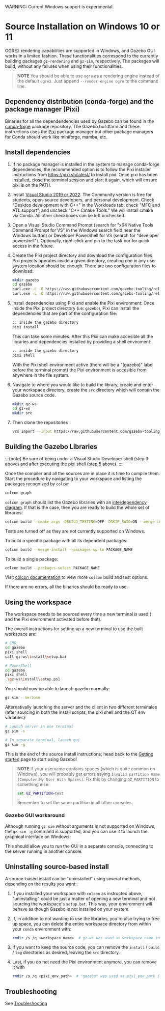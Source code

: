 <div class="warning">
WARNING: Current Windows support is experimental.
</div>

# Source Installation on Windows 10 or 11

OGRE2 rendering capabilities are supported in Windows, and Gazebo GUI
works in a limited fashion. These functionalities correspond to the currently
building packages `gz-rendering` and `gz-sim`, respectively. The packages will build,
without any failures when using their functionalities.

> **NOTE**
> You should be able to use `ogre` as a rendering engine instead of the default `ogre2`.
> Just append `--render-engine ogre` to the command line.

## Dependency distribution (conda-forge) and the package manager (Pixi)

Binaries for all the dependendencies used by Gazebo can be found in the [conda-forge](https://conda-forge.org/)
package repository. The Gazebo buildfarm and these instructions uses the [Pixi](https://pixi.sh/) package manager
but other package managers for Conda should work like miniforge, mamba, etc.

## Install dependencies

1. If no package manager is installed in the system to manage conda-forge dependencies, the recommended
   option is to follow the Pixi installer instructions from https://pixi.sh/latest/ to install pixi.
   Once pixi has been installed, close the terminal session and start it again,
   which will ensure pixi is on the PATH.

3. Install [Visual Studio 2019 or 2022](https://visualstudio.microsoft.com/downloads/).
   The Community version is free for students, open-source developers, and personal
   development. Check "Desktop development with C++" in the Workloads tab,
   check "MFC and ATL support", and uncheck "C++ Cmake Tools." We will install
   cmake via Conda. All other checkboxes can be left unchecked.

4. Open a Visual Studio Command Prompt (search for "x64 Native Tools Command Prompt
   for VS" in the Windows search field near the Windows button) or Developer PowerShell
   for VS (search for "developer powershell"). Optionally,
   right-click and pin to the task bar for quick access in the future.

5. Create the Pixi project directory and download the configuration files
   Pixi projects operates inside a given directory, creating one in any user system location
   should be enough. There are two configuration files to download:
   ```bash
   mkdir gazebo
   cd gazebo
   curl.exe -L -O https://raw.githubusercontent.com/gazebo-tooling/release-tools/refs/heads/master/conda/envs/noble_like/pixi.toml
   curl.exe -L -O https://raw.githubusercontent.com/gazebo-tooling/release-tools/refs/heads/master/conda/envs/noble_like/pixi.lock
   ```
6. Install dependencies using Pixi and enable the Pixi environment:
   Once inside the Pixi project directory (i.e: `gazebo`), Pixi can install the dependencies
   that are part of the configuration file:
   ```bash
   :: inside the gazebo directory
   pixi install
   ```
   This can take some minutes. After this Pixi can make accesible all the libraries and dependencies
   installed by providing a shell enviroment:
   ```bash
   :: inside the gazebo directory
   pixi shell
   ```
   With the Pixi shell environment active (there will be a "(gazebo)" label before the terminal prompt) the Pixi environment
   is accesible from anywhere in the file system.

7. Navigate to where you would like to build the library, create and enter your workspace directory,
   create the `src` directory which will contain the Gazebo source code.
   ```bash
   mkdir gz-ws
   cd gz-ws
   mkdir src
   ```

8. Then clone the repositories
   ```bash
   vcs import --input https://raw.githubusercontent.com/gazebo-tooling/gazebodistro/master/collection-jetty.yaml src/
   ```

## Building the Gazebo Libraries

:::{note}
Be sure of being under a Visual Studio Developer shell (step 3 above) and
after executing the pixi shell (step 5 above).
:::

Once the compiler and all the sources are in place it is time to compile them.
Start the procedure by navigating to your workspace and listing the packages
recognized by `colcon`:

```bash
colcon graph
```

`colcon graph` should list the Gazebo libraries with an
[interdependency diagram](https://colcon.readthedocs.io/en/released/reference/verb/graph.html#example-output).
If that is the case, then you are ready to build the whole set of libraries:

```bash
colcon build --cmake-args -DBUILD_TESTING=OFF -DSKIP_SWIG=ON --merge-install --packages-up-to gz-sim gz-tools2
```
Tests are turned off as they are not currently supported on Windows.

To build a specific package with all its dependent packages:

```bash
colcon build --merge-install --packages-up-to PACKAGE_NAME
```

To build a single package:

```bash
colcon build --packages-select PACKAGE_NAME
```

Visit [colcon documentation](https://colcon.readthedocs.io/en/released/#) to view more `colcon` build and test options.

If there are no errors, all the binaries should be ready to use.

## Using the workspace

The workspace needs to be sourced every time a new terminal is used (
and the Pixi environment activated before that).

The overall instructions for setting up a new terminal to use the built
workspace are:

```bash
# CMD
cd gazebo
pixi shell
call gz-ws\install\setup.bat

# PowerShell
cd gazebo
pixi shell
.\gz-ws\install\setup.ps1
```
You should now be able to launch gazebo normally:

```bash
gz sim --verbose
```

Alternativally launching the server and the client in two different terminales (after sourcing
in both the install scripts, the pixi shell and the QT env variables):

```bash
# Launch server in one terminal
gz sim -s

# In separate terminal, launch gui
gz sim -g
```

This is the end of the source install instructions; head back to the [Getting started](getstarted)
page to start using Gazebo!

> **NOTE**
> If your username contains spaces (which is quite common on Windows), you will probably get errors
>  saying `Invalid partition name [Computer:My User With Spaces]`. Fix this by changing `GZ_PARTITION`
>  to something else:
> ```bat
> set GZ_PARTITION=test
> ```
> Remember to set the same partition in all other consoles.

### Gazebo GUI workaround

Although running `gz sim` without arguments is not supported on Windows,
 the `gz sim -g` command is  supported, and you can use it to launch the graphical interface on Windows.


This should allow you to run the GUI in a separate console, connecting to the server running in another console.

## Uninstalling source-based install

A source-based install can be "uninstalled" using several methods, depending on
the results you want:

  1. If you installed your workspace with `colcon` as instructed above, "uninstalling"
     could be just a matter of opening a new terminal and not sourcing the
     workspace's `setup.bat`. This way, your environment will behave as though
     Gazebo is not installed on your system.

  2. If, in addition to not wanting to use the libraries, you're also trying to
     free up space, you can delete the entire workspace directory from within
     your `conda` environment with:

     ```bash
     rmdir /s /q <workspace_name>  # gz-ws was used as workspace_name in this document
     ```

  3. If you want to keep the source code, you can remove the
     `install` / `build` / `log` directories as desired, leaving the `src` directory.

  4. Last, if you do not need the Pixi environment anymore, you can remove it with

     ```bash
     rmdir /s /q <pixi_env_path>  # "gazebo" was used as pixi_env_path in this document
     ```

## Troubleshooting

See [Troubleshooting](troubleshooting.md#windows)

